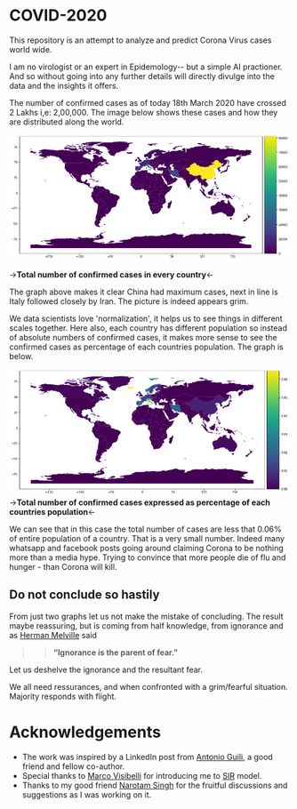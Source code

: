 # COVID-2020
This repository is an attempt to analyze and predict Corona Virus cases world wide.

I am no virologist or an expert in Epidemology-- but a simple AI practioner. And so without going into any further details will directly divulge into the data and the insights it offers.

The number of confirmed cases as of today 18th March 2020 have crossed 2 Lakhs i,e: 2,00,000. The image below shows these cases and how they are distributed along the world.


![total confirmed](images/total_confirmed.png)

->**Total number of confirmed cases in every country**<-

The graph above makes it clear China had maximum cases, next in line is Italy followed closely by Iran. The picture is indeed appears grim.


We data scientists love 'normalization', it helps us to see things in different scales together. Here also, each country has different population so instead of absolute numbers of confirmed cases, it makes more sense to see the confirmed cases as percentage of each countries population. The graph is below.


![total confirmed](images/total_per_population.png)
->**Total number of confirmed cases expressed as percentage of each countries population**<-


We can see that in this case the total number of cases are less that 0.06% of entire population of a country. That is a very small number. Indeed many whatsapp and facebook posts going around claiming Corona to be nothing more than a media hype. Trying to convince that more people die of flu and hunger - than Corona will kill. 


## Do not conclude so hastily

From just two graphs let us not make the mistake of concluding. The result maybe reassuring, but is coming from half knowledge, from ignorance and as [Herman Melville](https://g.co/kgs/B8tFps) said 
>> **“Ignorance is the parent of fear.”**

Let us deshelve the ignorance and the resultant fear.









We all need ressurances, and when confronted with a grim/fearful situation. Majority responds with flight.  



# Acknowledgements
* The work was inspired by a LinkedIn post from [Antonio Guili](https://www.linkedin.com/in/searchguy/), a good friend and fellow co-author.
* Special thanks to [Marco Visibelli](https://www.linkedin.com/in/marcovisibelli/) for introducing me to [SIR](https://web.stanford.edu/~jhj1/teachingdocs/Jones-on-R0.pdf) model. 
* Thanks to my good friend [Narotam Singh](https://www.linkedin.com/in/narotamsingh/) for the fruitful discussions and suggestions as I was working on it.
